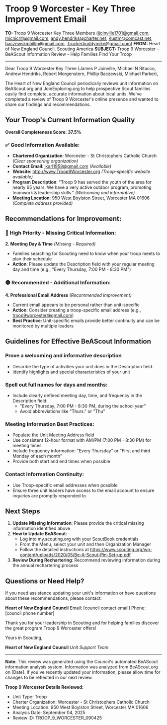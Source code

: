 # Troop 9 Worcester - Key Three Improvement Email

**TO:** Troop 9 Worcester Key Three Members (jjoinville1701@gmail.com, micnicrit@gmail.com, andy.hendriks@charter.net, Kustm@comcast.net, baczewskiphillip@gmail.com, Truckerbuddymike@gmail.com)
**FROM:** Heart of New England Council, Scouting America
**SUBJECT:** Troop 9 Worcester - BeAScout Information Review - Help Families Find Your Troop

---

Dear Troop 9 Worcester Key Three (James P Joinville, Michael N Ritacco, Andrew  Hendriks, Robert  Morgenstern, Phillip  Baczewski, Michael  Parker),

The Heart of New England Council periodically reviews unit information on BeAScout.org and JoinExploring.org to help prospective Scout families easily find complete, accurate information about local units. We've completed a review of Troop 9 Worcester's online presence and wanted to share our findings and recommendations.

## Your Troop's Current Information Quality

**Overall Completeness Score: 37.5%**

### ✅ **Good Information Available:**
- **Chartered Organization**: Worcester - St Christophers Catholic Church *(Clear sponsoring organization)*
- **Contact Email**: jkarl1958@gmail.com *(Available)*
- **Website**: http://www.Troop9Worcester.org *(Troop-specific website available)*
- **Program Description**: "Troop 9 has served the youth of the area for nearly 65 years. We have a very active outdoor program, promoting teamwork &amp; leadership skills." *(Welcoming and informative)*
- **Meeting Location**: 950 West Boylston Street, Worcester MA 01606 *(Complete address provided)*

## Recommendations for Improvement:

### 🔴 **High Priority - Missing Critical Information:**

**2. Meeting Day & Time** *(Missing - Required)*
- Families searching for Scouting need to know when your troop meets to plan their schedule
- **Action**: Please update the Description field with your regular meeting day and time (e.g., "Every Thursday, 7:00 PM - 8:30 PM")

### 🟡 **Recommended - Additional Information:**

**4. Professional Email Address** *(Recommended Improvement)*
- Current email appears to be personal rather than unit-specific
- **Action**: Consider creating a troop-specific email address (e.g., troop9worcester@gmail.com)
- **Best Practice**: Unit-specific emails provide better continuity and can be monitored by multiple leaders

## Guidelines for Effective BeAScout Information

### **Prove a welcoming and informative description**
- Describe the type of activities your unit does in the Description field.
- Identify highlights and special characteristics of your unit

### **Spell out full names for days and months:**
- Include clearly defined meeting day, time, and frequency in the Description field:
  - "Every Thursday, 7:00 PM - 8:30 PM, during the school year"
  - Avoid abbreviations like "Thurs." or "Thu"

### **Meeting Information Best Practices:**
- Populate the Unit Meeting Address field
- Use consistent 12-hour format with AM/PM (7:00 PM - 8:30 PM) for meeting times
- Include frequency information: "Every Thursday" or "First and third Monday of each month"
- Provide both start and end times when possible

### **Contact Information Continuity:**
- Use Troop-specific email addresses when possible
- Ensure three unit leaders have access to the email account to ensure inquiries are promptly responded to

## Next Steps

1. **Update Missing Information**: Please provide the critical missing information identified above
2. **How to Update BeAScout**: 
   - Log into my.scouting.org with your ScoutBook credentials
   - From the Menu, select your unit and then Organization Manager
   - Follow the detailed instructions at
     https://www.scouting.org/wp-content/uploads/2020/05/Be-A-Scout-Pin-Set-up.pdf
3. **Review During Rechartering**: Recommend reviewing information during the annual rechartering process

## Questions or Need Help?

If you need assistance updating your unit's information or have questions about these recommendations, please contact:

**Heart of New England Council**
Email: [council contact email]
Phone: [council phone number]

Thank you for your leadership in Scouting and for helping families discover the great program Troop 9 Worcester offers!

Yours in Scouting,

**Heart of New England Council**
*Unit Support Team*

---

**Note**: This review was generated using the Council's automated BeAScout information analysis system. Information was analyzed from BeAScout.org on [Date]. If you've recently updated your information, please allow time for changes to be reflected in our next review.

**Troop 9 Worcester Details Reviewed:**
- Unit Type: Troop
- Charter Organization: Worcester - St Christophers Catholic Church
- Meeting Location: 950 West Boylston Street, Worcester MA 01606
- Analysis Date: September 04, 2025
- Review ID: TROOP_9_WORCESTER_090425